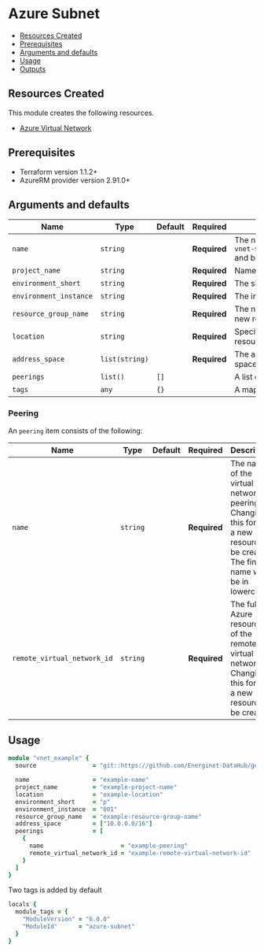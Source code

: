 # Azure Subnet

- [Resources Created](#resources-created)
- [Prerequisites](#prerequisites)
- [Arguments and defaults](#arguments-and-defaults)
- [Usage](#usage)
- [Outputs](#outputs)

## Resources Created

This module creates the following resources.

- [Azure Virtual Network](https://registry.terraform.io/providers/hashicorp/azurerm/latest/docs/resources/virtual_network)

## Prerequisites

- Terraform version 1.1.2+
- AzureRM provider version 2.91.0+

## Arguments and defaults

| Name | Type | Default | Required | Description |
|-|-|-|-|-|
| `name` | `string` | | **Required** | The name of the virtual network. Changing this forces a new resource to be created. `vnet-${var.name}-${var.project_name}-${var.environment_short}-${var.environment_instance}` and be in lowercase. |
| `project_name` | `string` | | **Required** | Name of the project this infrastructure is a part of. |
| `environment_short` | `string` | | **Required** | The short value name of your environment. |
| `environment_instance` | `string` | | **Required** |  The instance number of your environment. |
| `resource_group_name` | `string` | | **Required** | The name of the Resource Group in which the Subnet should be exist. Changing this forces a new resource to be created. |
| `location` | `string` | | **Required** | Specifies the supported Azure location where the resource exists. Changing this forces a new resource to be created. |
| `address_space` | `list(string)` | | **Required** | The address space that is used the virtual network. You can supply more than one address space. |
| `peerings` | `list()` | `[]` | |  A list of objects describing the virtual network peerings. See [Peering](#peering). |
| `tags` | `any` | `{}` | | A mapping of tags to assign to the resource. |

### Peering

An `peering` item consists of the following:

| Name | Type | Default | Required | Description |
|-|-|-|-|-|
| `name` | `string` | | **Required** | The name of the virtual network peering. Changing this forces a new resource to be created. The final name will be in lowercase |
| `remote_virtual_network_id` | `string` | | **Required** | The full Azure resource ID of the remote virtual network. Changing this forces a new resource to be created. |

## Usage

```ruby
module "vnet_example" {
  source                = "git::https://github.com/Energinet-DataHub/geh-terraform-modules.git//azure/vnet?ref=6.0.0"

  name                  = "example-name"
  project_name          = "example-project-name"
  location              = "example-location"
  environment_short     = "p"
  environment_instance  = "001"
  resource_group_name   = "example-resource-group-name"
  address_space         = ["10.0.0.0/16"]
  peerings              = [
    {
      name                      = "example-peering"
      remote_virtual_network_id = "example-remote-virtual-network-id"
    }
  ]
}
```

Two tags is added by default

```ruby
locals {
  module_tags = {
    "ModuleVersion" = "6.0.0"
    "ModuleId"      = "azure-subnet"
  }
}
```
